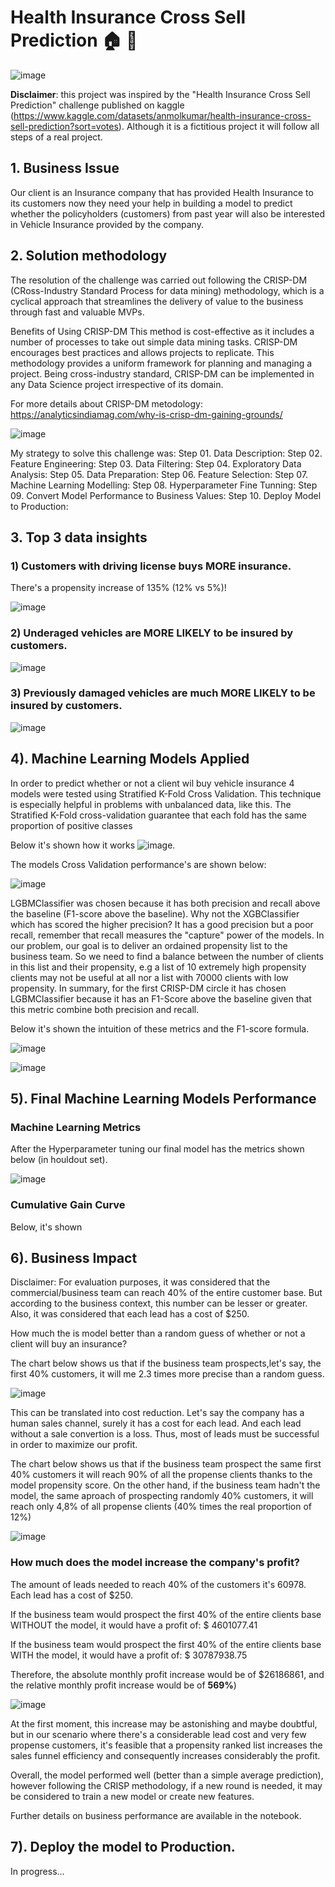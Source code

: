 # Health Insurance Cross Sell Prediction     🏠 🏥


![image](https://user-images.githubusercontent.com/73034020/181102567-2d26df7a-77c7-4ddf-b080-d6789ac4f87b.png)


**Disclaimer**: this project was inspired by the "Health Insurance Cross Sell Prediction" challenge published on kaggle (https://www.kaggle.com/datasets/anmolkumar/health-insurance-cross-sell-prediction?sort=votes). Although it is a fictitious project it will follow all steps of a real project.

## 1. Business Issue
Our client is an Insurance company that has provided Health Insurance to its customers now they need your help in building a model to predict whether the policyholders (customers) from past year will also be interested in Vehicle Insurance provided by the company.

## 2. Solution methodology
The resolution of the challenge was carried out following the CRISP-DM (CRoss-Industry Standard Process for data mining) methodology, which is a cyclical approach that streamlines the delivery of value to the business through fast and valuable MVPs.

Benefits of Using CRISP-DM
This method is cost-effective as it includes a number of processes to take out simple data mining tasks.
CRISP-DM encourages best practices and allows projects to replicate.
This methodology provides a uniform framework for planning and managing a project.
Being cross-industry standard, CRISP-DM can be implemented in any Data Science project irrespective of its domain.

For more details about CRISP-DM metodology: https://analyticsindiamag.com/why-is-crisp-dm-gaining-grounds/


![image](https://user-images.githubusercontent.com/73034020/180753015-7945d745-3420-4fd0-9681-6487fb066c80.png)


My strategy to solve this challenge was:
Step 01. Data Description:
Step 02. Feature Engineering:
Step 03. Data Filtering:
Step 04. Exploratory Data Analysis:
Step 05. Data Preparation:
Step 06. Feature Selection:
Step 07. Machine Learning Modelling:
Step 08. Hyperparameter Fine Tunning:
Step 09. Convert Model Performance to Business Values:
Step 10. Deploy Model to Production:

## 3. Top 3 data insights

### 1) Customers with driving license buys MORE insurance.
There's a propensity increase of 135% (12% vs 5%)!

![image](https://user-images.githubusercontent.com/73034020/187721686-03a03de8-b548-44e0-bb1e-b06ec36ee619.png)

### 2) Underaged vehicles are MORE LIKELY to be insured by customers.

![image](https://user-images.githubusercontent.com/73034020/187724043-05f603f5-fec5-4d75-b30f-fe6629be9966.png)

### 3) Previously damaged vehicles are much MORE LIKELY to be insured by customers.

![image](https://user-images.githubusercontent.com/73034020/187725801-349dac8b-1d7d-48cc-89b0-6bf33b01e0f7.png)

## 4). Machine Learning Models Applied
In order to predict whether or not a client wil buy vehicle insurance 4 models were tested using Stratified K-Fold Cross Validation.
This technique is especially helpful in problems with unbalanced data, like this. The Stratified K-Fold cross-validation guarantee that each fold has the same proportion of positive classes

Below it's shown how it works
![image](https://user-images.githubusercontent.com/73034020/187759783-03fe8033-b828-43c8-8f4a-56be10fa12a8.png).

The models Cross Validation performance's are shown below:

![image](https://user-images.githubusercontent.com/73034020/187763496-60f71302-2b41-4523-a81b-4a3aa2751138.png)


LGBMClassifier was chosen because it has both precision and recall above the baseline (F1-score above the baseline).
Why not the XGBClassifier which has scored the higher precision?
It has a good precision but a poor recall, remember that recall measures the "capture" power of the models.
In our problem, our goal is to deliver an ordained propensity list to the business team. So we need to find a balance between the number of clients in this list and their propensity, e.g a list of 10 extremely high propensity clients may not be useful at all nor a list with 70000 clients with low propensity.
In summary, for the first CRISP-DM circle it has chosen LGBMClassifier because it has an F1-Score above the baseline given that this metric combine both precision and recall.

Below it's shown the intuition of these metrics and the F1-score formula.

![image](https://user-images.githubusercontent.com/73034020/187764056-d9492e21-88d1-4442-816a-1178b1cd0037.png)

![image](https://user-images.githubusercontent.com/73034020/187766374-2e3c71c3-8c4d-4270-884b-0779842be694.png)


## 5). Final Machine Learning Models Performance

### Machine Learning Metrics

After the Hyperparameter tuning our final model has the metrics shown below (in houldout set).

![image](https://user-images.githubusercontent.com/73034020/187790867-b897f565-16df-40ef-8197-3641fb3e7dab.png)

### Cumulative Gain Curve

Below, it's shown 

## 6). Business Impact

Disclaimer: For evaluation purposes, it was considered that the commercial/business team can reach 40% of the entire customer base. But according to the business context, this number can be lesser or greater.
Also, it was considered that each lead has a cost of $250.

How much the is model better than a random guess of whether or not a client will buy an insurance?

The chart below shows us that if the business team prospects,let's say, the first 40% customers, it will me 2.3 times more precise than a random guess.

![image](https://user-images.githubusercontent.com/73034020/187791963-a5770f0b-a82b-4897-af0a-c3ec6cff36aa.png)

This can be translated into cost reduction. Let's say the company has a human sales channel, surely it has a cost for each lead. And each lead without a sale convertion is a loss. Thus, most of leads must be successful in order to maximize our profit.


The chart below shows us that if the business team prospect the same first 40% customers it will reach 90% of all the propense clients thanks to the model propensity score.
On the other hand, if the business team hadn't the model, the same aproach of prospecting randomly 40% customers, it will reach only 4,8% of all propense clients (40% times the real proportion of 12%)

![image](https://user-images.githubusercontent.com/73034020/187791862-163d457f-9069-4721-af46-99c06c47d6b3.png)

###  How much does the model increase the company's profit?

The amount of leads needed to reach 40% of the customers it's 60978.
Each lead has a cost of $250.

If the business team would prospect the first 40% of the entire clients base WITHOUT the model, it would have a profit of:  $ 4601077.41

If the business team would prospect the first 40% of the entire clients base WITH the model, it would have a profit of:  $ 30787938.75

Therefore, the absolute monthly profit increase would be of $26186861, and the relative monthly profit increase would be of **569%**)

![image](https://user-images.githubusercontent.com/73034020/187796310-eedbd2f6-fc87-4e2b-856d-e559b2f738c5.png)

At the first moment, this increase may be astonishing and maybe doubtful, but in our scenario where there's a considerable lead cost and very few propense customers, it's feasible that a propensity ranked list increases the sales funnel efficiency and consequently increases considerably the profit.

Overall, the model performed well (better than a simple average prediction), however following the CRISP methodology, if a new round is needed, it may be considered to train a new model or create new features. 

Further details on business performance are available in the notebook.


## 7). Deploy the model to Production.
In progress...




